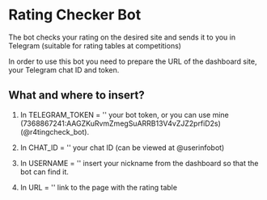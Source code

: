 # Rating Checker Bot
The bot checks your rating on the desired site and sends it to you in Telegram (suitable for rating tables at competitions)

In order to use this bot you need to prepare the URL of the dashboard site, your Telegram chat ID and token.

## What and where to insert?
1. In TELEGRAM_TOKEN = ''  your bot token, or you can use mine (7368867241:AAGZKuRvmZmegSuARRB13V4vZJZ2prfiD2s) (@r4tingcheck_bot).

2. In CHAT_ID = '' your chat ID (can be viewed at @userinfobot)

3. In USERNAME = '' insert your nickname from the dashboard so that the bot can find it.

4. In URL = '' link to the page with the rating table
